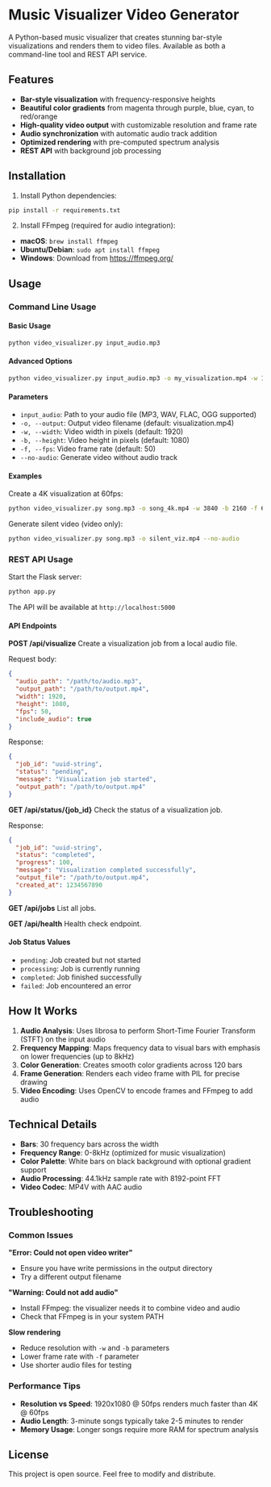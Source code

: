 # Music Visualizer Video Generator

A Python-based music visualizer that creates stunning bar-style visualizations and renders them to video files. Available as both a command-line tool and REST API service.

## Features

- **Bar-style visualization** with frequency-responsive heights
- **Beautiful color gradients** from magenta through purple, blue, cyan, to red/orange
- **High-quality video output** with customizable resolution and frame rate
- **Audio synchronization** with automatic audio track addition
- **Optimized rendering** with pre-computed spectrum analysis
- **REST API** with background job processing

## Installation

1. Install Python dependencies:
```bash
pip install -r requirements.txt
```

2. Install FFmpeg (required for audio integration):
- **macOS**: `brew install ffmpeg`
- **Ubuntu/Debian**: `sudo apt install ffmpeg`
- **Windows**: Download from https://ffmpeg.org/

## Usage

### Command Line Usage

#### Basic Usage
```bash
python video_visualizer.py input_audio.mp3
```

#### Advanced Options
```bash
python video_visualizer.py input_audio.mp3 -o my_visualization.mp4 -w 1920 -b 1080 -f 60
```

#### Parameters
- `input_audio`: Path to your audio file (MP3, WAV, FLAC, OGG supported)
- `-o, --output`: Output video filename (default: visualization.mp4)
- `-w, --width`: Video width in pixels (default: 1920)
- `-b, --height`: Video height in pixels (default: 1080)
- `-f, --fps`: Video frame rate (default: 50)
- `--no-audio`: Generate video without audio track

#### Examples

Create a 4K visualization at 60fps:
```bash
python video_visualizer.py song.mp3 -o song_4k.mp4 -w 3840 -b 2160 -f 60
```

Generate silent video (video only):
```bash
python video_visualizer.py song.mp3 -o silent_viz.mp4 --no-audio
```

### REST API Usage

Start the Flask server:
```bash
python app.py
```

The API will be available at `http://localhost:5000`

#### API Endpoints

**POST /api/visualize**
Create a visualization job from a local audio file.

Request body:
```json
{
  "audio_path": "/path/to/audio.mp3",
  "output_path": "/path/to/output.mp4",
  "width": 1920,
  "height": 1080,
  "fps": 50,
  "include_audio": true
}
```

Response:
```json
{
  "job_id": "uuid-string",
  "status": "pending",
  "message": "Visualization job started",
  "output_path": "/path/to/output.mp4"
}
```

**GET /api/status/{job_id}**
Check the status of a visualization job.

Response:
```json
{
  "job_id": "uuid-string",
  "status": "completed",
  "progress": 100,
  "message": "Visualization completed successfully",
  "output_file": "/path/to/output.mp4",
  "created_at": 1234567890
}
```

**GET /api/jobs**
List all jobs.

**GET /api/health**
Health check endpoint.

#### Job Status Values
- `pending`: Job created but not started
- `processing`: Job is currently running
- `completed`: Job finished successfully
- `failed`: Job encountered an error

## How It Works

1. **Audio Analysis**: Uses librosa to perform Short-Time Fourier Transform (STFT) on the input audio
2. **Frequency Mapping**: Maps frequency data to visual bars with emphasis on lower frequencies (up to 8kHz)
3. **Color Generation**: Creates smooth color gradients across 120 bars
4. **Frame Generation**: Renders each video frame with PIL for precise drawing
5. **Video Encoding**: Uses OpenCV to encode frames and FFmpeg to add audio

## Technical Details

- **Bars**: 30 frequency bars across the width
- **Frequency Range**: 0-8kHz (optimized for music visualization)
- **Color Palette**: White bars on black background with optional gradient support
- **Audio Processing**: 44.1kHz sample rate with 8192-point FFT
- **Video Codec**: MP4V with AAC audio

## Troubleshooting

### Common Issues

**"Error: Could not open video writer"**
- Ensure you have write permissions in the output directory
- Try a different output filename

**"Warning: Could not add audio"**
- Install FFmpeg: the visualizer needs it to combine video and audio
- Check that FFmpeg is in your system PATH

**Slow rendering**
- Reduce resolution with `-w` and `-b` parameters
- Lower frame rate with `-f` parameter
- Use shorter audio files for testing

### Performance Tips

- **Resolution vs Speed**: 1920x1080 @ 50fps renders much faster than 4K @ 60fps
- **Audio Length**: 3-minute songs typically take 2-5 minutes to render
- **Memory Usage**: Longer songs require more RAM for spectrum analysis

## License

This project is open source. Feel free to modify and distribute.